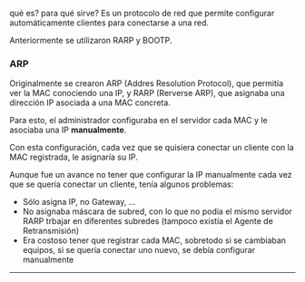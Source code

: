 qué es? para qué sirve?
Es un protocolo de red que permite configurar automáticamente clientes para conectarse a una red.

Anteriormente se utilizaron RARP y BOOTP.

### ARP
Originalmente se crearon ARP (Addres Resolution Protocol), que permitía ver la MAC conociendo una IP, y RARP (Rerverse ARP), que asignaba una dirección IP asociada a una MAC concreta.

Para esto, el administrador configuraba en el servidor cada MAC y le asociaba una IP **manualmente**.

Con esta configuración, cada vez que se quisiera conectar un cliente con la MAC registrada, le asignaría su IP.

Aunque fue un avance no tener que configurar la IP manualmente cada vez que se quería conectar un cliente, tenía algunos problemas: 
 - Sólo asigna IP, no Gateway, ...
 - No asignaba máscara de subred, con lo que no podía el mismo servidor RARP trbajar en diferentes subredes (tampoco existía el Agente de Retransmisión)
 - Era costoso tener que registrar cada MAC, sobretodo si se cambiaban equipos, si se quería conectar uno nuevo, se debía configurar manualmente

---

